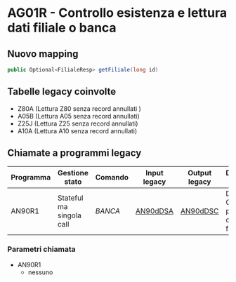 # AG01R - Controllo esistenza e lettura dati filiale o banca 

## Nuovo mapping

```java
public Optional<FilialeResp> getFiliale(long id)
```

## Tabelle legacy coinvolte

- Z80A (Lettura Z80 senza record annullati )
- A05B (Lettura A05 senza record annullati)
- Z25J (Lettura Z25 senza record annullati)
- A10A (Lettura A10 senza record annullati)

## Chiamate a programmi legacy

| Programma | Gestione stato           | Comando | Input legacy            | Output legacy           | Descrizione chiamata                          | Nuovo Mapping       |
| --------- | ------------------------ | ------- | ----------------------- | ----------------------- | --------------------------------------------- | ------------------- |
| AN90R1    | Stateful ma singola call | *BANCA* | [AN90dDSA](AN90dDSA.md) | [AN90dDSC](AN90dDSC.md) | Determina il CAG a partire dal codice fiscale | [AN90R1](AN90R1.md) |

### Parametri chiamata
- AN90R1
  - nessuno
